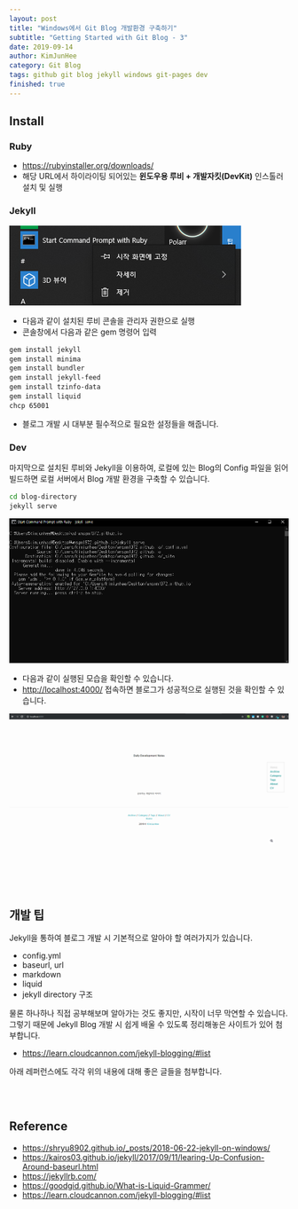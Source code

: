 ```yaml
---
layout: post
title: "Windows에서 Git Blog 개발환경 구축하기"
subtitle: "Getting Started with Git Blog - 3"
date: 2019-09-14
author: KimJunHee
category: Git Blog
tags: github git blog jekyll windows git-pages dev
finished: true
---
```


## Install

### Ruby
* <https://rubyinstaller.org/downloads/>
* 해당 URL에서 하이라이팅 되어있는 **윈도우용 루비 + 개발자킷(DevKit)** 인스톨러 설치 및 실행

### Jekyll

![blog](/img/blog/blog3_1.png)

* 다음과 같이 설치된 루비 콘솔을 관리자 권한으로 실행
* 콘솔창에서 다음과 같은 gem 명령어 입력

~~~bash
gem install jekyll
gem install minima
gem install bundler
gem install jekyll-feed
gem install tzinfo-data
gem install liquid
chcp 65001
~~~

* 블로그 개발 시 대부분 필수적으로 필요한 설정들을 해줍니다.



### Dev
마지막으로 설치된 루비와 Jekyll을 이용하여, 로컬에 있는 Blog의 Config 파일을 읽어 빌드하면 로컬 서버에서 Blog 개발 환경을 구축할 수 있습니다.

~~~bash
cd blog-directory
jekyll serve
~~~

![blog](/img/blog/blog3_2.png)

* 다음과 같이 실행된 모습을 확인할 수 있습니다.
* <http://localhost:4000/> 접속하면 블로그가 성공적으로 실행된 것을 확인할 수 있습니다.

![blog](/img/blog/blog3_3.png)






<br/><br/>

## 개발 팁
Jekyll을 통하여 블로그 개발 시 기본적으로 알아야 할 여러가지가 있습니다.
* config.yml
* baseurl, url
* markdown
* liquid
* jekyll directory 구조

물론 하나하나 직접 공부해보며 알아가는 것도 좋지만, 시작이 너무 막연할 수 있습니다.
그렇기 때문에 Jekyll Blog 개발 시 쉽게 배울 수 있도록 정리해놓은 사이트가 있어 첨부합니다.

* <https://learn.cloudcannon.com/jekyll-blogging/#list>

아래 레퍼런스에도 각각 위의 내용에 대해 좋은 글들을 첨부합니다.

<br/><br/>

## Reference
* <https://shryu8902.github.io/_posts/2018-06-22-jekyll-on-windows/>
* <https://kairos03.github.io/jekyll/2017/09/11/learing-Up-Confusion-Around-baseurl.html>
* <https://jekyllrb.com/>
* <https://goodgid.github.io/What-is-Liquid-Grammer/>
* <https://learn.cloudcannon.com/jekyll-blogging/#list>